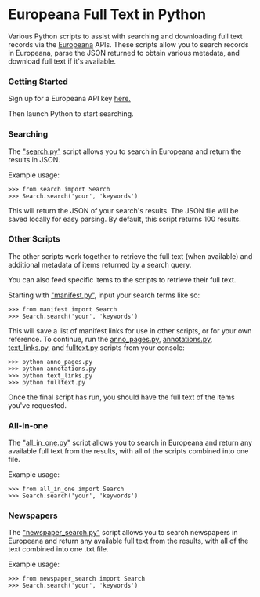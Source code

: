 # Europeana Full Text in Python
Various Python scripts to assist with searching and downloading full text records via the [Europeana](https://www.europeana.eu/portal/en) APIs.
These scripts allow you to search records in Europeana, parse the JSON returned to obtain various metadata, and download full text if it's available.

### Getting Started

Sign up for a Europeana API key [here.](https://pro.europeana.eu/get-api)

Then launch Python to start searching.

### Searching

The ["search.py"](https://github.com/ian-nai/Europeana-Full-Text-in-Python/blob/master/scripts/search.py) script allows you to search in Europeana and return the results in JSON.

Example usage:
```
>>> from search import Search
>>> Search.search('your', 'keywords')
````
This will return the JSON of your search's results. The JSON file will be saved locally for easy parsing. By default, this script returns 100 results.

### Other Scripts

The other scripts work together to retrieve the full text (when available) and additional metadata of items returned by a search query.

You can also feed specific items to the scripts to retrieve their full text.

Starting with ["manifest.py"](https://github.com/ian-nai/Europeana-Full-Text-in-Python/blob/master/scripts/manifest.py), input your search terms like so:

```
>>> from manifest import Search
>>> Search.search('your', 'keywords')
```

This will save a list of manifest links for use in other scripts, or for your own reference. To continue, run the [anno_pages.py](https://github.com/ian-nai/Europeana-Full-Text-in-Python/blob/master/scripts/anno_pages.py), [annotations.py](https://github.com/ian-nai/Europeana-Full-Text-in-Python/blob/master/scripts/annotations.py), [text_links.py](https://github.com/ian-nai/Europeana-Full-Text-in-Python/blob/master/scripts/text_links.py), and [fulltext.py](https://github.com/ian-nai/Europeana-Full-Text-in-Python/blob/master/scripts/fulltext.py) scripts from your console:

```
>>> python anno_pages.py
>>> python annotations.py
>>> python text_links.py
>>> python fulltext.py
```
Once the final script has run, you should have the full text of the items you've requested.

### All-in-one

The ["all_in_one.py"](https://github.com/ian-nai/Europeana-Full-Text-in-Python/blob/master/scripts/all_in_one.py) script allows you to search in Europeana and return any available full text from the results, with all of the scripts combined into one file.

Example usage:
```
>>> from all_in_one import Search
>>> Search.search('your', 'keywords')
````

### Newspapers

The ["newspaper_search.py"](https://github.com/ian-nai/Europeana-Full-Text-in-Python/blob/master/newspapers/newspaper_search.py) script allows you to search newspapers in Europeana and return any available full text from the results, with all of the text combined into one .txt file.

Example usage:
```
>>> from newspaper_search import Search
>>> Search.search('your', 'keywords')
````
